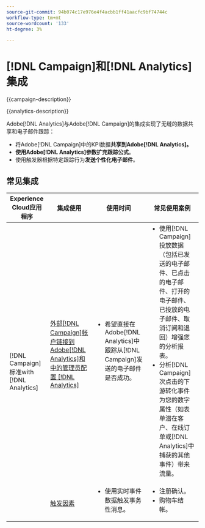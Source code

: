 ```yaml
---
source-git-commit: 94b074c17e976e4f4acbb1ff41aacfc9bf74744c
workflow-type: tm+mt
source-wordcount: '133'
ht-degree: 3%

---
```



# [!DNL Campaign]和[!DNL Analytics]集成

{{campaign-description}}

{{analytics-description}}

Adobe[!DNL Analytics]与Adobe[!DNL Campaign]的集成实现了无缝的数据共享和电子邮件跟踪：

+ 将Adobe[!DNL Campaign]中的KPI数据&#x200B;**共享到Adobe[!DNL Analytics]。**
+ **使用Adobe[!DNL Analytics]参数扩充跟踪公式**。
+ 使用触发器根据特定跟踪行为&#x200B;**发送个性化电子邮件**。

## 常见集成

<table>
    <thead>
        <tr>
            <th>Experience Cloud应用程序</th>
            <th>集成使用</th>
            <th>使用时间</th>
            <th>常见使用案例</th>
        </tr>
    </thead>
     <tbody>
        <tr>
            <td rowspan="2">[!DNL Campaign] 标准with [!DNL Analytics]</td>
            <td><a href="https://experienceleague.adobe.com/docs/campaign-standard-learn/tutorials/integrations/track-the-success-of-your-deliveries-in-analytics.html" target="_blank" rel="noreferrer">外部[!DNL Campaign]帐户链接到Adobe[!DNL Analytics]和中的管理员配置 [!DNL Analytics]</a></td>
            <td>
                <ul style="margin-top: 0;">
                    <li>希望直接在Adobe[!DNL Analytics]中跟踪从[!DNL Campaign]发送的电子邮件是否成功。</li>
                </ul>
            </td>
            <td>
              <ul style="margin-top: 0;">
                <li>使用[!DNL Campaign]投放数据（包括已发送的电子邮件、已点击的电子邮件、打开的电子邮件、已投放的电子邮件、取消订阅和退回）增强您的分析报表。</li>
                <li>分析[!DNL Campaign]次点击的下游转化事件为您的数字属性（如表单潜在客户、在线订单或[!DNL Analytics]中捕获的其他事件）带来流量。</li>
              </ul>
            </td>
        </tr>
        <tr>
            <td><a href="../../integrations/tutorials/campaign-analytics/campaign-analytics-trigger.md" target="_blank" rel="noreferrer">触发因素</a></li>
            <td>
                <ul style="margin-top: 0;">
                    <li>使用实时事件数据触发事务性消息。</li>
                </ul>
            </td>
            <td>
              <ul style="margin-top: 0;">
                <li>注册确认。</li>
                <li>购物车结帐。</li>
              </ul>
            </td>
        </tr>              
    </tbody>          
</table>

